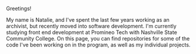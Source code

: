 Greetings!

My name is Natalie, and I've spent the last few years working as an archivist, but recently moved into software development. I'm currently studying front end development at Promineo Tech with Nashville State Community College. On this page, you can find repositories for some of the code I've been working on in the program, as well as my individual projects.  

<!--
**natalie-goodwin/Natalie-Goodwin** is a ✨ _special_ ✨ repository because its `README.md` (this file) appears on your GitHub profile.





